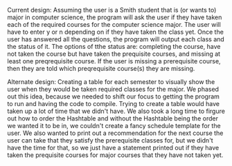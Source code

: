 
Current design: Assuming the user is a Smith student that is (or wants to) major in computer science, the program will ask the user if they have taken each of the required courses for the computer science major. The user will have to enter y or n depending on if they have taken the class yet. Once the user has answered all the questions, the program will output each class and the status of it. The options of tthe status are: completing the course, have not taken the course but have taken the prequisite courses, and missing at least one preqrequisite course. If the user is missing a prerequisite course, then they are told which preqrequisite course(s) they are missing.

Alternate design: Creating a table for each semester to visually show the user when they would be taken required classes for the major. We phased out this idea, because we needed to shift our focus to getting the program to run and having the code to compile. Trying to create a table would have taken up a lot of time that we didn't have. We also took a long time to firgure out how to order the Hashtable and without the Hashtable being the order we wanted it to be in, we couldn't create a fancy schedule template for the user. We also wanted to print out a recommendation for the next course the user can take that they satisfy the prerequisite classes for, but we didn't have the time for that, so we just have a statement printed out if they have taken the prequisite courses for major courses that they have not taken yet. 
